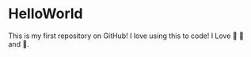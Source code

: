# HelloWorld
This is my first repository on GitHub!
I love using this to code!
I Love :pizza: :book: and :muscle:.

